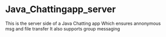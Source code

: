 # Java_Chattingapp_server
This is the server side of a Java Chatting app
Which ensures annonymous msg and file transfer 
It also supports group messaging 

